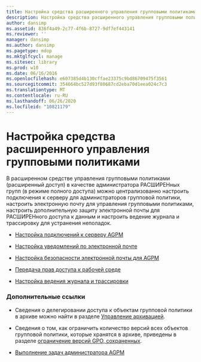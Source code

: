 ```yaml
---
title: Настройка средства расширенного управления групповыми политиками
description: Настройка средства расширенного управления групповыми политиками
author: dansimp
ms.assetid: 836f4a49-2c77-4f6b-8727-9df7ef443141
ms.reviewer: ''
manager: dansimp
ms.author: dansimp
ms.pagetype: mdop
ms.mktglfcycl: manage
ms.sitesec: library
ms.prod: w10
ms.date: 06/16/2016
ms.openlocfilehash: e607385d4b130cffae23375c9bd86709475f3561
ms.sourcegitcommit: 354664bc527d93f80687cd2eba70d1eea024c7c3
ms.translationtype: MT
ms.contentlocale: ru-RU
ms.lasthandoff: 06/26/2020
ms.locfileid: "10821179"
---
```

# Настройка средства расширенного управления групповыми политиками


В расширенном средстве управления групповыми политиками (расширенный доступ) в качестве администратора РАСШИРЕНных групп (в режиме полного доступа) можно централизованно настроить подключения к серверу для администраторов групповой политики, настроить электронную почту для управления групповыми политиками, настроить дополнительную защиту электронной почты для РАСШИРЕНного доступа к данным и настроить ведение журнала и трассировку для устранения неполадок.

-   [Настройка подключений к серверу AGPM](configure-agpm-server-connections-agpm30ops.md)

-   [Настройка уведомлений по электронной почте](configure-e-mail-notification-agpm30ops.md)

-   [Настройка безопасности электронной почты для AGPM](configure-e-mail-security-for-agpm-agpm30ops.md)

-   [Передача прав доступа к рабочей среде](delegate-access-to-the-production-environment-agpm30ops.md)

-   [Настройка ведения журнала и трассировки](configure-logging-and-tracing-agpm30ops.md)

### Дополнительные ссылки

-   Сведения о делегировании доступа к объектам групповой политики в архиве можно найти в разделе [Управление архивацией](managing-the-archive.md).

-   Сведения о том, как ограничить количество версий всех объектов групповой политики, которые хранятся в архиве, приведены в разделе [ограничение версий GPO, сохраненных](limit-the-gpo-versions-stored-agpm30ops.md).

-   [Выполнение задач администратора AGPM](performing-agpm-administrator-tasks-agpm30ops.md)

 

 





